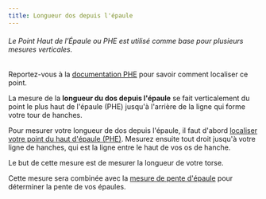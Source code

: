 ```yaml
---
title: Longueur dos depuis l'épaule
---
```


<Note>

###### Le Point Haut de l’Épaule ou PHE est utilisé comme base pour plusieurs mesures verticales.
Reportez-vous à la [documentation PHE](/docs/measurements/hps/) pour savoir comment localiser ce point.

</Note>

La mesure de la **longueur du dos depuis l'épaule** se fait verticalement du point le plus haut de l'épaule (PHE) jusqu'à l'arrière de la ligne qui forme votre tour de hanches.

Pour mesurer votre longueur de dos depuis l'épaule, il faut d'abord [localiser votre point du haut d'épaule (PHE)](/docs/measurements/hps/). Mesurez ensuite tout droit jusqu'à votre ligne de hanches, qui est la ligne entre le haut de vos os de hanche.

Le but de cette mesure est de mesurer la longueur de votre torse.  

<Note>

Cette mesure sera combinée avec la [mesure de pente d'épaule](/docs/measurements/shoulderslope/) pour déterminer la pente de vos épaules.

</Note>

